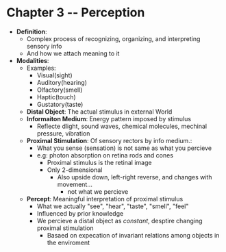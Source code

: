 Chapter 3 -- Perception
=======================
* **Definition**:
    - Complex process of recognizing, organizing, and interpreting sensory info
    - And how we attach meaning to it
* **Modalities**:
    - Examples:
        - Visual(sight)
        - Auditory(hearing)
        - Olfactory(smell)
        - Haptic(touch)
        - Gustatory(taste)
    - **Distal Object**: The actual stimulus in external World
    - **Informaiton Medium**: Energy pattern imposed by stimulus
        * Reflecte dlight, sound waves, chemical molecules, mechinal pressure, vibration
    - **Proximal Stimulation**: Of sensory rectors by info medium.:
        * What you sense (sensation) is not same as what you percieve
        * e.g: photon absorption on retina rods and cones
            - Proximal stimulus is the retinal image
            - Only 2-dimensional
                * Also upside down, left-right reverse, and changes with movement...
                    - not what we percieve
    - **Percept**: Meaningful interpretation of proximal stimulus
        * What we actually "see", "hear", "taste", "smell", "feel"
        * Influenced by prior knowledge
        * We percieve a distal object as _constant_, desptire changing proximal stimulation
            - Basaed on expecation of invariant relations among objects in the enviroment
